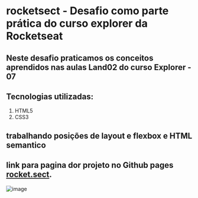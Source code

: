 # rocketsect - Desafio como parte prática do curso explorer da Rocketseat
## Neste desafio praticamos os conceitos aprendidos nas aulas  Land02 do curso Explorer - 07
## Tecnologias utilizadas:
1. HTML5
1. CSS3
## trabalhando posições de layout e flexbox e HTML semantico
## link para pagina dor projeto no Github pages [rocket.sect](https://valdeirbarbosa.github.io/rocketsect/).


![image](https://user-images.githubusercontent.com/6127742/198424213-a3311288-1074-47b6-bcbb-798821d01020.png)
